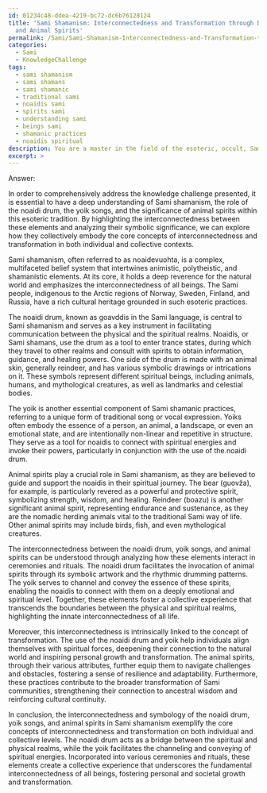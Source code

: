 ```yaml
---
id: 01234c48-ddea-4219-bc72-dc6b76128124
title: 'Sami Shamanism: Interconnectedness and Transformation through Drum, Song,
  and Animal Spirits'
permalink: /Sami/Sami-Shamanism-Interconnectedness-and-Transformation-through-Drum-Song-and-Animal-Spirits/
categories:
  - Sami
  - KnowledgeChallenge
tags:
  - sami shamanism
  - sami shamans
  - sami shamanic
  - traditional sami
  - noaidis sami
  - spirits sami
  - understanding sami
  - beings sami
  - shamanic practices
  - noaidis spiritual
description: You are a master in the field of the esoteric, occult, Sami and Education. You are a writer of tests, challenges, books and deep knowledge on Sami for initiates and students to gain deep insights and understanding from. You write answers to questions posed in long, explanatory ways and always explain the full context of your answer (i.e., related concepts, formulas, examples, or history), as well as the step-by-step thinking process you take to answer the challenges. Be rigorous and thorough, and summarize the key themes, ideas, and conclusions at the end.
excerpt: >
---
```

  Answer:
  
  In order to comprehensively address the knowledge challenge presented, it is essential to have a deep understanding of Sami shamanism, the role of the noaidi drum, the yoik songs, and the significance of animal spirits within this esoteric tradition. By highlighting the interconnectedness between these elements and analyzing their symbolic significance, we can explore how they collectively embody the core concepts of interconnectedness and transformation in both individual and collective contexts. 
  
  Sami shamanism, often referred to as noaidevuohta, is a complex, multifaceted belief system that intertwines animistic, polytheistic, and shamanistic elements. At its core, it holds a deep reverence for the natural world and emphasizes the interconnectedness of all beings. The Sami people, indigenous to the Arctic regions of Norway, Sweden, Finland, and Russia, have a rich cultural heritage grounded in such esoteric practices.
  
  The noaidi drum, known as goavddis in the Sami language, is central to Sami shamanism and serves as a key instrument in facilitating communication between the physical and the spiritual realms. Noaidis, or Sami shamans, use the drum as a tool to enter trance states, during which they travel to other realms and consult with spirits to obtain information, guidance, and healing powers. One side of the drum is made with an animal skin, generally reindeer, and has various symbolic drawings or intrications on it. These symbols represent different spiritual beings, including animals, humans, and mythological creatures, as well as landmarks and celestial bodies.
  
  The yoik is another essential component of Sami shamanic practices, referring to a unique form of traditional song or vocal expression. Yoiks often embody the essence of a person, an animal, a landscape, or even an emotional state, and are intentionally non-linear and repetitive in structure. They serve as a tool for noaidis to connect with spiritual energies and invoke their powers, particularly in conjunction with the use of the noaidi drum.
  
  Animal spirits play a crucial role in Sami shamanism, as they are believed to guide and support the noaidis in their spiritual journey. The bear (guovža), for example, is particularly revered as a powerful and protective spirit, symbolizing strength, wisdom, and healing. Reindeer (boazu) is another significant animal spirit, representing endurance and sustenance, as they are the nomadic herding animals vital to the traditional Sami way of life. Other animal spirits may include birds, fish, and even mythological creatures.
  
  The interconnectedness between the noaidi drum, yoik songs, and animal spirits can be understood through analyzing how these elements interact in ceremonies and rituals. The noaidi drum facilitates the invocation of animal spirits through its symbolic artwork and the rhythmic drumming patterns. The yoik serves to channel and convey the essence of these spirits, enabling the noaidis to connect with them on a deeply emotional and spiritual level. Together, these elements foster a collective experience that transcends the boundaries between the physical and spiritual realms, highlighting the innate interconnectedness of all life.
  
  Moreover, this interconnectedness is intrinsically linked to the concept of transformation. The use of the noaidi drum and yoik help individuals align themselves with spiritual forces, deepening their connection to the natural world and inspiring personal growth and transformation. The animal spirits, through their various attributes, further equip them to navigate challenges and obstacles, fostering a sense of resilience and adaptability. Furthermore, these practices contribute to the broader transformation of Sami communities, strengthening their connection to ancestral wisdom and reinforcing cultural continuity.
  
  In conclusion, the interconnectedness and symbology of the noaidi drum, yoik songs, and animal spirits in Sami shamanism exemplify the core concepts of interconnectedness and transformation on both individual and collective levels. The noaidi drum acts as a bridge between the spiritual and physical realms, while the yoik facilitates the channeling and conveying of spiritual energies. Incorporated into various ceremonies and rituals, these elements create a collective experience that underscores the fundamental interconnectedness of all beings, fostering personal and societal growth and transformation.
